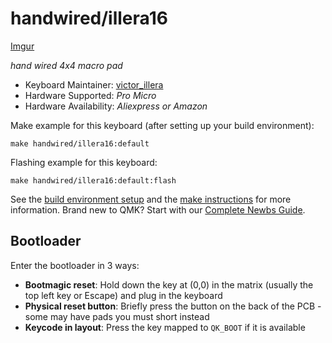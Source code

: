 # handwired/illera16

[Imgur](https://imgur.com/kpkae3Y)

*hand wired 4x4 macro pad*

* Keyboard Maintainer: [victor_illera](https://github.com/villeramassana)
* Hardware Supported: *Pro Micro*
* Hardware Availability: *Aliexpress or Amazon*

Make example for this keyboard (after setting up your build environment):

    make handwired/illera16:default

Flashing example for this keyboard:

    make handwired/illera16:default:flash

See the [build environment setup](https://docs.qmk.fm/#/getting_started_build_tools) and the [make instructions](https://docs.qmk.fm/#/getting_started_make_guide) for more information. Brand new to QMK? Start with our [Complete Newbs Guide](https://docs.qmk.fm/#/newbs).

## Bootloader

Enter the bootloader in 3 ways:

* **Bootmagic reset**: Hold down the key at (0,0) in the matrix (usually the top left key or Escape) and plug in the keyboard
* **Physical reset button**: Briefly press the button on the back of the PCB - some may have pads you must short instead
* **Keycode in layout**: Press the key mapped to `QK_BOOT` if it is available
